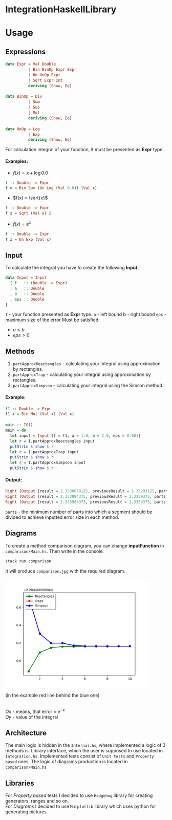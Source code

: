 # IntegrationHaskellLibrary

# Usage 

## Expressions

```Haskell
data Expr = Val Double
          | Bin BinOp Expr Expr
          | Un UnOp Expr
          | Sqrt Expr Int
          deriving (Show, Eq)

data BinOp = Div
          | Sum
          | Sub
          | Mul
          deriving (Show, Eq)

data UnOp = Log
          | Exp
          deriving (Show, Eq)

```

For calculation integral of your function, it must be presented as **Expr** type.

#### Examples:

- $f(x) = x + \log{0.0}$
 ```Haskell 
f :: Double -> Expr
f x = Bin Sum (Un Log (Val 0.0)) (Val x)
```

- $f(x) = \sqrt{x}$  
```Haskell
f :: Double -> Expr
f x = Sqrt (Val x) 2
```

-  $f(x) = e^x$ 
```Haskell
f :: Double -> Expr
f x = Un Exp (Val x)
```


## Input
To calculate the integral you have to create the following **Input**:
```Haskell
data Input = Input
  { f   :: (Double -> Expr)
  , a   :: Double
  , b   :: Double
  , eps :: Double
}
```
`f` - your function presented as **Expr** type.
`a` - left bound 
b - right bound
`eps` - maximum size of the error
Must be satisfied:
- $a \leq b$ 
- $eps > 0$

## Methods
1. `partApproxReactangles`  - calculating your integral using approximation by rectangles.
2.  `partApproxTrap` - calculating your integral using approximation by rectangles.
3.  `partApproxSimpson` - calculating your integral using the Simson method.
#### Example:
```Haskell
f1 :: Double -> Expr
f1 x = Bin Mul (Val x) (Val x)

main :: IO()
main = do
  let input = Input {f = f1, a = 1.0, b = 2.0, eps = 0.001}
  let r = I.partApproxReactangles input
  putStrLn $ show $ r
  let r = I.partApproxTrap input
  putStrLn $ show $ r
  let r = I.partApproxSimpson input
  putStrLn $ show $ r
```
#### Output:
```Haskell
Right (Output {result = 2.3330078125, previousResult = 2.33203125, parts = 16})
Right (Output {result = 2.333984375, previousResult = 2.3359375, parts = 16})
Right (Output {result = 2.333984375, previousResult = 2.3359375, parts = 16})
```
`parts` - the minimum number of parts into which a segment should be divided to achieve inputted error size in each method.
## Diagrams

To create a method comparison diagram, you can change **inputFunction** in `comparison/Main.hs`. Then write in the console:
```Bash
stack run comparison
```
It will produce `comparison.jpg` with the required diagram.
<br>
<br>
 <img src="https://github.com/Iandmee/IntegrationHaskellLibrary/blob/main/comparison.png" alt="alt text" title="image Title" width="450"/>

(in the example red line behind the blue one)
<br>
<br>

$Ox$ - means, that error = $e^{-x}$
<br>
$Oy$ - value of the integral

## Architecture
The main logic is hidden in the `Internal.hs`, where implemented a logic of 3 methods is.
Library interface, which the user is supposed to use located in `Integration.hs`.
Implemented tests consist of  `Unit tests` and `Property based` ones.
The logic of diagrams production is located in `comparison/Main.hs` 

## Libraries

For *Property based* tests I decided to use `Hedgehog` library for creating generators, ranges and so on.  
For *Diagrams* I decided to use  `Matplotlib` library which uses python for generating pictures.

